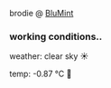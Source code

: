brodie @ [BluMint](https://www.linkedin.com/company/blumint-io/)

<!--weather_start-->
### working conditions..

weather: clear sky ☀️

temp: -0.87 °C 🧥

<!--weather_end-->

